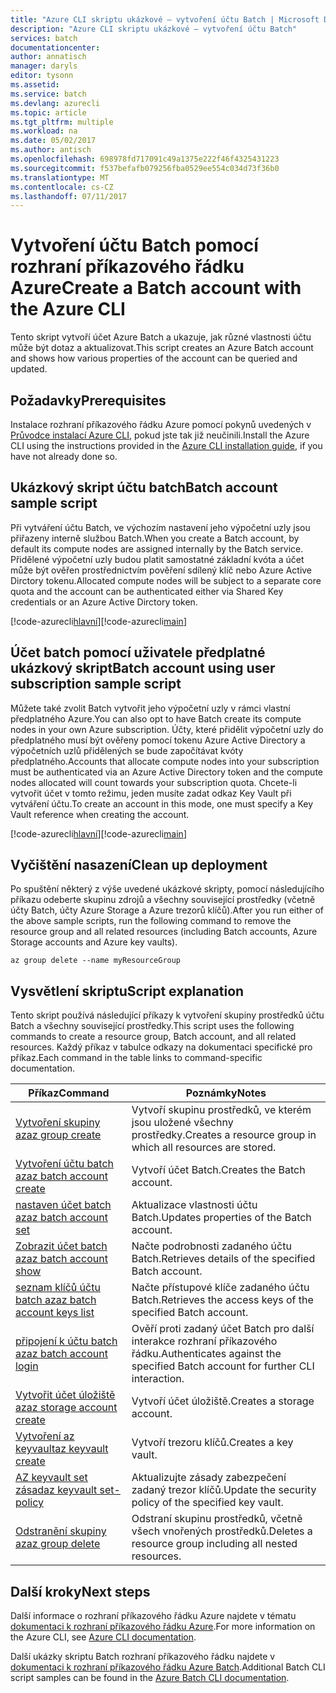 ```yaml
---
title: "Azure CLI skriptu ukázkové – vytvoření účtu Batch | Microsoft Docs"
description: "Azure CLI skriptu ukázkové – vytvoření účtu Batch"
services: batch
documentationcenter: 
author: annatisch
manager: daryls
editor: tysonn
ms.assetid: 
ms.service: batch
ms.devlang: azurecli
ms.topic: article
ms.tgt_pltfrm: multiple
ms.workload: na
ms.date: 05/02/2017
ms.author: antisch
ms.openlocfilehash: 698978fd717091c49a1375e222f46f4325431223
ms.sourcegitcommit: f537befafb079256fba0529ee554c034d73f36b0
ms.translationtype: MT
ms.contentlocale: cs-CZ
ms.lasthandoff: 07/11/2017
---
```

# <a name="create-a-batch-account-with-the-azure-cli"></a><span data-ttu-id="bdb87-103">Vytvoření účtu Batch pomocí rozhraní příkazového řádku Azure</span><span class="sxs-lookup"><span data-stu-id="bdb87-103">Create a Batch account with the Azure CLI</span></span>

<span data-ttu-id="bdb87-104">Tento skript vytvoří účet Azure Batch a ukazuje, jak různé vlastnosti účtu může být dotaz a aktualizovat.</span><span class="sxs-lookup"><span data-stu-id="bdb87-104">This script creates an Azure Batch account and shows how various properties of the account can be queried and updated.</span></span>

## <a name="prerequisites"></a><span data-ttu-id="bdb87-105">Požadavky</span><span class="sxs-lookup"><span data-stu-id="bdb87-105">Prerequisites</span></span>

<span data-ttu-id="bdb87-106">Instalace rozhraní příkazového řádku Azure pomocí pokynů uvedených v [Průvodce instalací Azure CLI](https://docs.microsoft.com/cli/azure/install-azure-cli), pokud jste tak již neučinili.</span><span class="sxs-lookup"><span data-stu-id="bdb87-106">Install the Azure CLI using the instructions provided in the [Azure CLI installation guide](https://docs.microsoft.com/cli/azure/install-azure-cli), if you have not already done so.</span></span>

## <a name="batch-account-sample-script"></a><span data-ttu-id="bdb87-107">Ukázkový skript účtu batch</span><span class="sxs-lookup"><span data-stu-id="bdb87-107">Batch account sample script</span></span>

<span data-ttu-id="bdb87-108">Při vytváření účtu Batch, ve výchozím nastavení jeho výpočetní uzly jsou přiřazeny interně službou Batch.</span><span class="sxs-lookup"><span data-stu-id="bdb87-108">When you create a Batch account, by default its compute nodes are assigned internally by the Batch service.</span></span> <span data-ttu-id="bdb87-109">Přidělené výpočetní uzly budou platit samostatné základní kvóta a účet může být ověřen prostřednictvím pověření sdílený klíč nebo Azure Active Dirctory tokenu.</span><span class="sxs-lookup"><span data-stu-id="bdb87-109">Allocated compute nodes will be subject to a separate core quota and the account can be authenticated either via Shared Key credentials or an Azure Active Dirctory token.</span></span>

<span data-ttu-id="bdb87-110">[!code-azurecli[hlavní](../../../cli_scripts/batch/create-account/create-account.sh "vytvořit účet")]</span><span class="sxs-lookup"><span data-stu-id="bdb87-110">[!code-azurecli[main](../../../cli_scripts/batch/create-account/create-account.sh "Create Account")]</span></span>

## <a name="batch-account-using-user-subscription-sample-script"></a><span data-ttu-id="bdb87-111">Účet batch pomocí uživatele předplatné ukázkový skript</span><span class="sxs-lookup"><span data-stu-id="bdb87-111">Batch account using user subscription sample script</span></span>

<span data-ttu-id="bdb87-112">Můžete také zvolit Batch vytvořit jeho výpočetní uzly v rámci vlastní předplatného Azure.</span><span class="sxs-lookup"><span data-stu-id="bdb87-112">You can also opt to have Batch create its compute nodes in your own Azure subscription.</span></span>
<span data-ttu-id="bdb87-113">Účty, které přidělit výpočetní uzly do předplatného musí být ověřeny pomocí tokenu Azure Active Directory a výpočetních uzlů přidělených se bude započítávat kvóty předplatného.</span><span class="sxs-lookup"><span data-stu-id="bdb87-113">Accounts that allocate compute nodes into your subscription must be authenticated via an Azure Active Directory token and the compute nodes allocated will count towards your subscription quota.</span></span> <span data-ttu-id="bdb87-114">Chcete-li vytvořit účet v tomto režimu, jeden musíte zadat odkaz Key Vault při vytváření účtu.</span><span class="sxs-lookup"><span data-stu-id="bdb87-114">To create an account in this mode, one must specify a Key Vault reference when creating the account.</span></span>

<span data-ttu-id="bdb87-115">[!code-azurecli[hlavní](../../../cli_scripts/batch/create-account/create-account-user-subscription.sh  "vytvořit účet pomocí předplatného uživatele")]</span><span class="sxs-lookup"><span data-stu-id="bdb87-115">[!code-azurecli[main](../../../cli_scripts/batch/create-account/create-account-user-subscription.sh  "Create Account using User Subscription")]</span></span>

## <a name="clean-up-deployment"></a><span data-ttu-id="bdb87-116">Vyčištění nasazení</span><span class="sxs-lookup"><span data-stu-id="bdb87-116">Clean up deployment</span></span>

<span data-ttu-id="bdb87-117">Po spuštění některý z výše uvedené ukázkové skripty, pomocí následujícího příkazu odeberte skupinu zdrojů a všechny související prostředky (včetně účty Batch, účty Azure Storage a Azure trezorů klíčů).</span><span class="sxs-lookup"><span data-stu-id="bdb87-117">After you run either of the above sample scripts, run the following command to remove the resource group and all related resources (including Batch accounts, Azure Storage accounts and Azure key vaults).</span></span>

```azurecli
az group delete --name myResourceGroup
```

## <a name="script-explanation"></a><span data-ttu-id="bdb87-118">Vysvětlení skriptu</span><span class="sxs-lookup"><span data-stu-id="bdb87-118">Script explanation</span></span>

<span data-ttu-id="bdb87-119">Tento skript používá následující příkazy k vytvoření skupiny prostředků účtu Batch a všechny související prostředky.</span><span class="sxs-lookup"><span data-stu-id="bdb87-119">This script uses the following commands to create a resource group, Batch account, and all related resources.</span></span> <span data-ttu-id="bdb87-120">Každý příkaz v tabulce odkazy na dokumentaci specifické pro příkaz.</span><span class="sxs-lookup"><span data-stu-id="bdb87-120">Each command in the table links to command-specific documentation.</span></span>

| <span data-ttu-id="bdb87-121">Příkaz</span><span class="sxs-lookup"><span data-stu-id="bdb87-121">Command</span></span> | <span data-ttu-id="bdb87-122">Poznámky</span><span class="sxs-lookup"><span data-stu-id="bdb87-122">Notes</span></span> |
|---|---|
| [<span data-ttu-id="bdb87-123">Vytvoření skupiny az</span><span class="sxs-lookup"><span data-stu-id="bdb87-123">az group create</span></span>](https://docs.microsoft.com/cli/azure/group#create) | <span data-ttu-id="bdb87-124">Vytvoří skupinu prostředků, ve kterém jsou uložené všechny prostředky.</span><span class="sxs-lookup"><span data-stu-id="bdb87-124">Creates a resource group in which all resources are stored.</span></span> |
| [<span data-ttu-id="bdb87-125">Vytvoření účtu batch az</span><span class="sxs-lookup"><span data-stu-id="bdb87-125">az batch account create</span></span>](https://docs.microsoft.com/cli/azure/batch/account#create) | <span data-ttu-id="bdb87-126">Vytvoří účet Batch.</span><span class="sxs-lookup"><span data-stu-id="bdb87-126">Creates the Batch account.</span></span>  |
| [<span data-ttu-id="bdb87-127">nastaven účet batch az</span><span class="sxs-lookup"><span data-stu-id="bdb87-127">az batch account set</span></span>](https://docs.microsoft.com/cli/azure/batch/account#set) | <span data-ttu-id="bdb87-128">Aktualizace vlastnosti účtu Batch.</span><span class="sxs-lookup"><span data-stu-id="bdb87-128">Updates properties of the Batch account.</span></span>  |
| [<span data-ttu-id="bdb87-129">Zobrazit účet batch az</span><span class="sxs-lookup"><span data-stu-id="bdb87-129">az batch account show</span></span>](https://docs.microsoft.com/cli/azure/batch/account#show) | <span data-ttu-id="bdb87-130">Načte podrobnosti zadaného účtu Batch.</span><span class="sxs-lookup"><span data-stu-id="bdb87-130">Retrieves details of the specified Batch account.</span></span>  |
| [<span data-ttu-id="bdb87-131">seznam klíčů účtu batch az</span><span class="sxs-lookup"><span data-stu-id="bdb87-131">az batch account keys list</span></span>](https://docs.microsoft.com/cli/azure/batch/account/keys#list) | <span data-ttu-id="bdb87-132">Načte přístupové klíče zadaného účtu Batch.</span><span class="sxs-lookup"><span data-stu-id="bdb87-132">Retrieves the access keys of the specified Batch account.</span></span>  |
| [<span data-ttu-id="bdb87-133">připojení k účtu batch az</span><span class="sxs-lookup"><span data-stu-id="bdb87-133">az batch account login</span></span>](https://docs.microsoft.com/cli/azure/batch/account#login) | <span data-ttu-id="bdb87-134">Ověří proti zadaný účet Batch pro další interakce rozhraní příkazového řádku.</span><span class="sxs-lookup"><span data-stu-id="bdb87-134">Authenticates against the specified Batch account for further CLI interaction.</span></span>  |
| [<span data-ttu-id="bdb87-135">Vytvořit účet úložiště az</span><span class="sxs-lookup"><span data-stu-id="bdb87-135">az storage account create</span></span>](https://docs.microsoft.com/cli/azure/storage/account#create) | <span data-ttu-id="bdb87-136">Vytvoří účet úložiště.</span><span class="sxs-lookup"><span data-stu-id="bdb87-136">Creates a storage account.</span></span> |
| [<span data-ttu-id="bdb87-137">Vytvoření az keyvault</span><span class="sxs-lookup"><span data-stu-id="bdb87-137">az keyvault create</span></span>](https://docs.microsoft.com/cli/azure/keyvault#create) | <span data-ttu-id="bdb87-138">Vytvoří trezoru klíčů.</span><span class="sxs-lookup"><span data-stu-id="bdb87-138">Creates a key vault.</span></span> |
| [<span data-ttu-id="bdb87-139">AZ keyvault set zásad</span><span class="sxs-lookup"><span data-stu-id="bdb87-139">az keyvault set-policy</span></span>](https://docs.microsoft.com/cli/azure/keyvault#set-policy) | <span data-ttu-id="bdb87-140">Aktualizujte zásady zabezpečení zadaný trezor klíčů.</span><span class="sxs-lookup"><span data-stu-id="bdb87-140">Update the security policy of the specified key vault.</span></span> |
| [<span data-ttu-id="bdb87-141">Odstranění skupiny az</span><span class="sxs-lookup"><span data-stu-id="bdb87-141">az group delete</span></span>](https://docs.microsoft.com/cli/azure/group#delete) | <span data-ttu-id="bdb87-142">Odstraní skupinu prostředků, včetně všech vnořených prostředků.</span><span class="sxs-lookup"><span data-stu-id="bdb87-142">Deletes a resource group including all nested resources.</span></span> |

## <a name="next-steps"></a><span data-ttu-id="bdb87-143">Další kroky</span><span class="sxs-lookup"><span data-stu-id="bdb87-143">Next steps</span></span>

<span data-ttu-id="bdb87-144">Další informace o rozhraní příkazového řádku Azure najdete v tématu [dokumentaci k rozhraní příkazového řádku Azure](https://docs.microsoft.com/cli/azure/overview).</span><span class="sxs-lookup"><span data-stu-id="bdb87-144">For more information on the Azure CLI, see [Azure CLI documentation](https://docs.microsoft.com/cli/azure/overview).</span></span>

<span data-ttu-id="bdb87-145">Další ukázky skriptu Batch rozhraní příkazového řádku najdete v [dokumentaci k rozhraní příkazového řádku Azure Batch](../batch-cli-samples.md).</span><span class="sxs-lookup"><span data-stu-id="bdb87-145">Additional Batch CLI script samples can be found in the [Azure Batch CLI documentation](../batch-cli-samples.md).</span></span>
